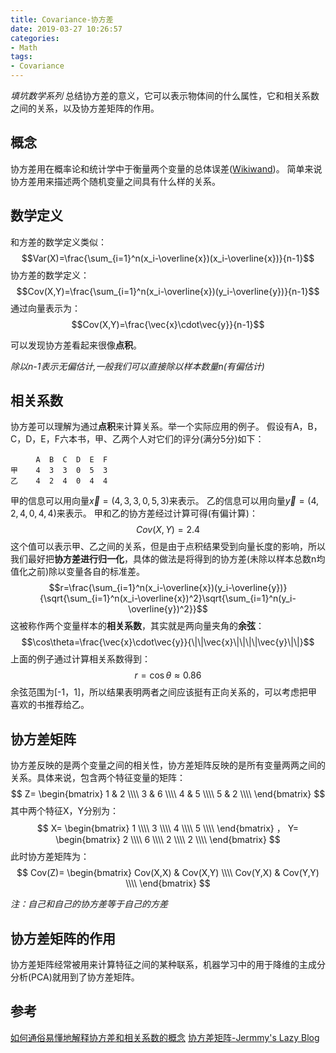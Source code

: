 ```yaml
---
title: Covariance-协方差
date: 2019-03-27 10:26:57
categories:
- Math
tags:
- Covariance
---
```

*填坑数学系列*
总结协方差的意义，它可以表示物体间的什么属性，它和相关系数之间的关系，以及协方差矩阵的作用。
<!--more-->
## 概念
协方差用在概率论和统计学中于衡量两个变量的总体误差([Wikiwand](https://www.wikiwand.com/zh-hans/%E5%8D%8F%E6%96%B9%E5%B7%AE))。
简单来说协方差用来描述两个随机变量之间具有什么样的关系。

## 数学定义
和方差的数学定义类似：$$Var(X)=\frac{\sum_{i=1}^n(x_i-\overline{x})(x_i-\overline{x})}{n-1}$$
协方差的数学定义：$$Cov(X,Y)=\frac{\sum_{i=1}^n(x_i-\overline{x})(y_i-\overline{y})}{n-1}$$
通过向量表示为：$$Cov(X,Y)=\frac{\vec{x}\cdot\vec{y}}{n-1}$$

可以发现协方差看起来很像**点积**。

*除以n-1表示无偏估计,一般我们可以直接除以样本数量n(有偏估计)*

## 相关系数
协方差可以理解为通过**点积**来计算关系。举一个实际应用的例子。
假设有A，B，C，D，E，F六本书，甲、乙两个人对它们的评分(满分5分)如下：
```
　    A  B  C  D  E  F
甲    4  3  3  0  5  3
乙    4  2  4  0  4  4
```
甲的信息可以用向量$\vec{x} = (4,3,3,0,5,3)$来表示。
乙的信息可以用向量$\vec{y} = (4,2,4,0,4,4)$来表示。
甲和乙的协方差经过计算可得(有偏计算)：$$Cov(X,Y)=2.4$$
这个值可以表示甲、乙之间的关系，但是由于点积结果受到向量长度的影响，所以我们最好把**协方差进行归一化**，具体的做法是将得到的协方差(未除以样本总数n均值化之前)除以变量各自的标准差。
$$r=\frac{\sum_{i=1}^n(x_i-\overline{x})(y_i-\overline{y})}{\sqrt{\sum_{i=1}^n(x_i-\overline{x})^2}\sqrt{\sum_{i=1}^n(y_i-\overline{y})^2}}$$
这被称作两个变量样本的**相关系数**，其实就是两向量夹角的**余弦**：$$\cos\theta=\frac{\vec{x}\cdot\vec{y}}{\|\|\vec{x}\|\|\|\|\vec{y}\|\|}$$
上面的例子通过计算相关系数得到：$$r=\cos\theta\approx0.86$$
余弦范围为[-1，1]，所以结果表明两者之间应该挺有正向关系的，可以考虑把甲喜欢的书推荐给乙。

## 协方差矩阵
协方差反映的是两个变量之间的相关性，协方差矩阵反映的是所有变量两两之间的关系。具体来说，包含两个特征变量的矩阵：
$$
Z=
 \begin{bmatrix}
   1 & 2 \\\\
   3 & 6 \\\\
   4 & 5 \\\\
   5 & 2 \\\\
  \end{bmatrix}
$$
其中两个特征X，Y分别为：
$$
X=
 \begin{bmatrix}
   1 \\\\
   3 \\\\
   4 \\\\
   5 \\\\
  \end{bmatrix}
，
Y=
 \begin{bmatrix}
   2 \\\\
   6 \\\\
   2 \\\\
   2 \\\\
  \end{bmatrix}
$$
此时协方差矩阵为：
$$
Cov(Z)=
 \begin{bmatrix}
   Cov(X,X) & Cov(X,Y) \\\\
   Cov(Y,X) & Cov(Y,Y) \\\\
 \end{bmatrix}
$$

*注：自己和自己的协方差等于自己的方差*

## 协方差矩阵的作用
协方差矩阵经常被用来计算特征之间的某种联系，机器学习中的用于降维的主成分分析(PCA)就用到了协方差矩阵。

## 参考
[如何通俗易懂地解释协方差和相关系数的概念](https://www.zhihu.com/question/20852004/answer/287792087)
[协方差矩阵-Jermmy's Lazy Blog](http://jermmy.xyz/2017/03/19/2017-3-19-covariance-matrix/)